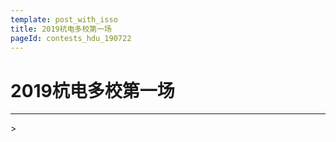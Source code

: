 ```yaml
---
template: post_with_isso
title: 2019杭电多校第一场
pageId: contests_hdu_190722
---
```


# 2019杭电多校第一场


<hr />
> <span id='poem'></span>

<div id="__comment"></div>
<script>$(function(){$.ajax('/api/poem?rnd='+Date.now()+Math.random()).done(function(data){$('#poem').text(data);});});</script>
